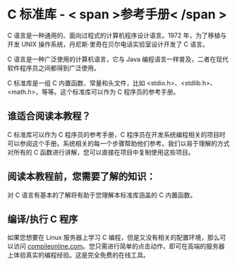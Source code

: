 # C 标准库 - < span >参考手册< /span >

<div>
C 语言是一种通用的、面向过程式的计算机程序设计语言。1972 年，为了移植与开发 UNIX 操作系统，丹尼斯·里奇在贝尔电话实验室设计开发了 C 语言。

C 语言是一种广泛使用的计算机语言，它与 Java 编程语言一样普及，二者在现代软件程序员之间都得到广泛使用。

C 标准库是一组 C 内置函数、常量和头文件，比如 &lt;stdio.h&gt;、&lt;stdlib.h&gt;、&lt;math.h&gt;，等等。这个标准库可以作为 C 程序员的参考手册。

</div>

## 谁适合阅读本教程？

C 标准库可以作为 C 程序员的参考手册，C 程序员在开发系统编程相关的项目时可以参阅这个手册。系统相关的每一个步骤帮助他们参考。我们以易于理解的方式对所有的 C 函数进行讲解，您可以直接在项目中复制使用这些项目。

## 阅读本教程前，您需要了解的知识：

对 C 语言有基本的了解将有助于您理解本标准库涵盖的 C 内置函数。

## 编译/执行 C 程序

如果您想要在 Linux 服务器上学习 C 编程，但是又没有相关的配置环境，那么可以访问 [compileonline.com](//www.compileonline.com/compile_c_online.php "在线编译和执行 C")。您只需进行简单的点击动作，即可在高端的服务器上体验真实的编程经验。这是完全免费的在线工具。